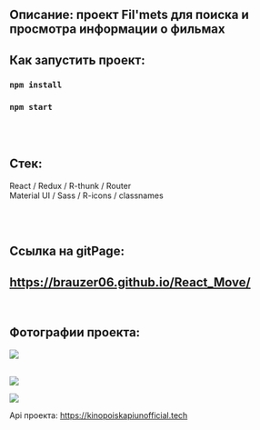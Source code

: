 ## Описание: проект Fil'mets для поиска и просмотра информации о фильмах


## Как запустить проект:
### `npm install`

### `npm start`

<br></br>

## Стек:
React / Redux / R-thunk / Router <br>
Material UI / Sass / R-icons / classnames

<br></br>

## Ссылка на gitPage:
## https://brauzer06.github.io/React_Move/
<br>


## Фотографии проекта:
![](http://dl4.joxi.net/drive/2022/04/30/0053/0560/3531312/12/e372fc84d2.jpg) <br> </br>

![](http://dl4.joxi.net/drive/2022/04/30/0053/0560/3531312/12/79baabb2f4.jpg) 

![](http://dl4.joxi.net/drive/2022/04/30/0053/0560/3531312/12/6744e600fc.jpg)





Api проекта: https://kinopoiskapiunofficial.tech
